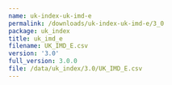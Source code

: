 ```yaml
---
name: uk-index-uk-imd-e
permalink: /downloads/uk-index-uk-imd-e/3_0
package: uk_index
title: uk_imd_e
filename: UK_IMD_E.csv
version: '3.0'
full_version: 3.0.0
file: /data/uk_index/3.0/UK_IMD_E.csv
---
```

